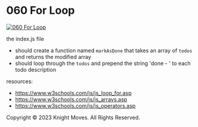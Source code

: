 # 060 For Loop

[![060 For Loop](https://img.youtube.com/vi/hItqH-U6SVU/0.jpg)](https://www.youtube.com/watch?v=hItqH-U6SVU)

the index.js file
- should create a function named `markAsDone` that takes an array of `todos` and returns the modified array
- should loop through the `todos` and prepend the string 'done - ' to each todo description

resources:
- https://www.w3schools.com/js/js_loop_for.asp
- https://www.w3schools.com/js/js_arrays.asp
- https://www.w3schools.com/js/js_operators.asp

Copyright &copy; 2023 Knight Moves. All Rights Reserved.
